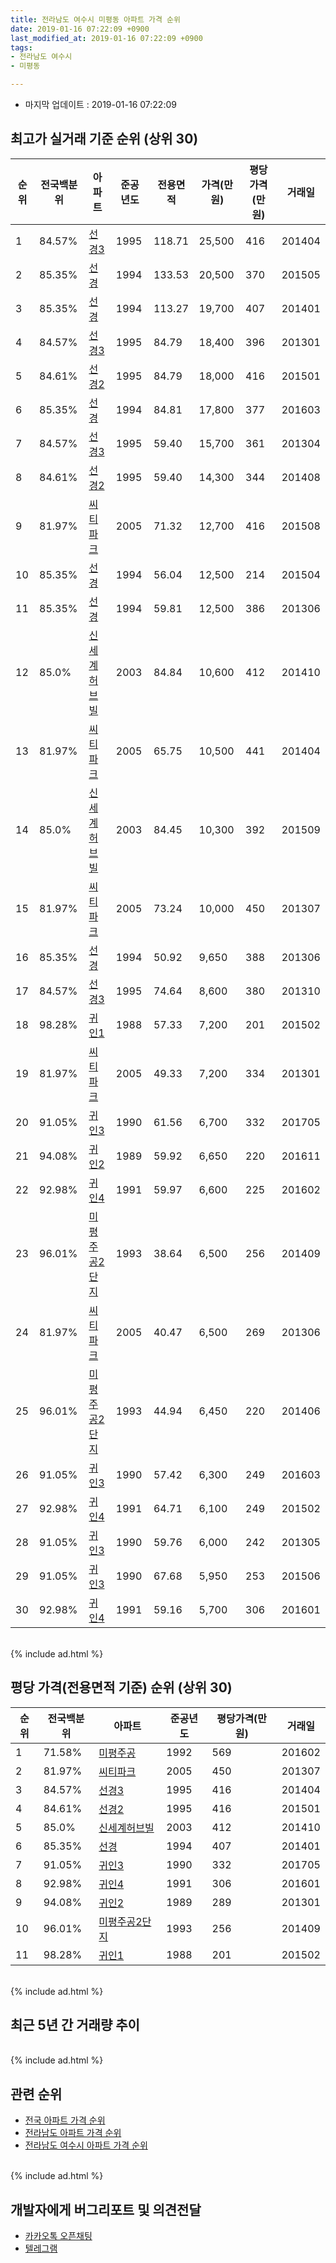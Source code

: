 ```yaml
---
title: 전라남도 여수시 미평동 아파트 가격 순위
date: 2019-01-16 07:22:09 +0900
last_modified_at: 2019-01-16 07:22:09 +0900
tags:
- 전라남도 여수시
- 미평동

---
```


* 마지막 업데이트 : 2019-01-16 07:22:09

## 최고가 실거래 기준 순위 (상위 30)


|순위|전국백분위|아파트|준공년도|전용면적|가격(만원)|평당가격(만원)|거래일|
|---|---|---|---|---|---|---|---|
|1|84.57%|[선경3](https://search.naver.com/search.naver?query=%EC%A0%84%EB%9D%BC%EB%82%A8%EB%8F%84+%EC%97%AC%EC%88%98%EC%8B%9C+%EB%AF%B8%ED%8F%89%EB%8F%99+%EC%84%A0%EA%B2%BD3)|1995|118.71|25,500|416|201404|
|2|85.35%|[선경](https://search.naver.com/search.naver?query=%EC%A0%84%EB%9D%BC%EB%82%A8%EB%8F%84+%EC%97%AC%EC%88%98%EC%8B%9C+%EB%AF%B8%ED%8F%89%EB%8F%99+%EC%84%A0%EA%B2%BD)|1994|133.53|20,500|370|201505|
|3|85.35%|[선경](https://search.naver.com/search.naver?query=%EC%A0%84%EB%9D%BC%EB%82%A8%EB%8F%84+%EC%97%AC%EC%88%98%EC%8B%9C+%EB%AF%B8%ED%8F%89%EB%8F%99+%EC%84%A0%EA%B2%BD)|1994|113.27|19,700|407|201401|
|4|84.57%|[선경3](https://search.naver.com/search.naver?query=%EC%A0%84%EB%9D%BC%EB%82%A8%EB%8F%84+%EC%97%AC%EC%88%98%EC%8B%9C+%EB%AF%B8%ED%8F%89%EB%8F%99+%EC%84%A0%EA%B2%BD3)|1995|84.79|18,400|396|201301|
|5|84.61%|[선경2](https://search.naver.com/search.naver?query=%EC%A0%84%EB%9D%BC%EB%82%A8%EB%8F%84+%EC%97%AC%EC%88%98%EC%8B%9C+%EB%AF%B8%ED%8F%89%EB%8F%99+%EC%84%A0%EA%B2%BD2)|1995|84.79|18,000|416|201501|
|6|85.35%|[선경](https://search.naver.com/search.naver?query=%EC%A0%84%EB%9D%BC%EB%82%A8%EB%8F%84+%EC%97%AC%EC%88%98%EC%8B%9C+%EB%AF%B8%ED%8F%89%EB%8F%99+%EC%84%A0%EA%B2%BD)|1994|84.81|17,800|377|201603|
|7|84.57%|[선경3](https://search.naver.com/search.naver?query=%EC%A0%84%EB%9D%BC%EB%82%A8%EB%8F%84+%EC%97%AC%EC%88%98%EC%8B%9C+%EB%AF%B8%ED%8F%89%EB%8F%99+%EC%84%A0%EA%B2%BD3)|1995|59.40|15,700|361|201304|
|8|84.61%|[선경2](https://search.naver.com/search.naver?query=%EC%A0%84%EB%9D%BC%EB%82%A8%EB%8F%84+%EC%97%AC%EC%88%98%EC%8B%9C+%EB%AF%B8%ED%8F%89%EB%8F%99+%EC%84%A0%EA%B2%BD2)|1995|59.40|14,300|344|201408|
|9|81.97%|[씨티파크](https://search.naver.com/search.naver?query=%EC%A0%84%EB%9D%BC%EB%82%A8%EB%8F%84+%EC%97%AC%EC%88%98%EC%8B%9C+%EB%AF%B8%ED%8F%89%EB%8F%99+%EC%94%A8%ED%8B%B0%ED%8C%8C%ED%81%AC)|2005|71.32|12,700|416|201508|
|10|85.35%|[선경](https://search.naver.com/search.naver?query=%EC%A0%84%EB%9D%BC%EB%82%A8%EB%8F%84+%EC%97%AC%EC%88%98%EC%8B%9C+%EB%AF%B8%ED%8F%89%EB%8F%99+%EC%84%A0%EA%B2%BD)|1994|56.04|12,500|214|201504|
|11|85.35%|[선경](https://search.naver.com/search.naver?query=%EC%A0%84%EB%9D%BC%EB%82%A8%EB%8F%84+%EC%97%AC%EC%88%98%EC%8B%9C+%EB%AF%B8%ED%8F%89%EB%8F%99+%EC%84%A0%EA%B2%BD)|1994|59.81|12,500|386|201306|
|12|85.0%|[신세계허브빌](https://search.naver.com/search.naver?query=%EC%A0%84%EB%9D%BC%EB%82%A8%EB%8F%84+%EC%97%AC%EC%88%98%EC%8B%9C+%EB%AF%B8%ED%8F%89%EB%8F%99+%EC%8B%A0%EC%84%B8%EA%B3%84%ED%97%88%EB%B8%8C%EB%B9%8C)|2003|84.84|10,600|412|201410|
|13|81.97%|[씨티파크](https://search.naver.com/search.naver?query=%EC%A0%84%EB%9D%BC%EB%82%A8%EB%8F%84+%EC%97%AC%EC%88%98%EC%8B%9C+%EB%AF%B8%ED%8F%89%EB%8F%99+%EC%94%A8%ED%8B%B0%ED%8C%8C%ED%81%AC)|2005|65.75|10,500|441|201404|
|14|85.0%|[신세계허브빌](https://search.naver.com/search.naver?query=%EC%A0%84%EB%9D%BC%EB%82%A8%EB%8F%84+%EC%97%AC%EC%88%98%EC%8B%9C+%EB%AF%B8%ED%8F%89%EB%8F%99+%EC%8B%A0%EC%84%B8%EA%B3%84%ED%97%88%EB%B8%8C%EB%B9%8C)|2003|84.45|10,300|392|201509|
|15|81.97%|[씨티파크](https://search.naver.com/search.naver?query=%EC%A0%84%EB%9D%BC%EB%82%A8%EB%8F%84+%EC%97%AC%EC%88%98%EC%8B%9C+%EB%AF%B8%ED%8F%89%EB%8F%99+%EC%94%A8%ED%8B%B0%ED%8C%8C%ED%81%AC)|2005|73.24|10,000|450|201307|
|16|85.35%|[선경](https://search.naver.com/search.naver?query=%EC%A0%84%EB%9D%BC%EB%82%A8%EB%8F%84+%EC%97%AC%EC%88%98%EC%8B%9C+%EB%AF%B8%ED%8F%89%EB%8F%99+%EC%84%A0%EA%B2%BD)|1994|50.92|9,650|388|201306|
|17|84.57%|[선경3](https://search.naver.com/search.naver?query=%EC%A0%84%EB%9D%BC%EB%82%A8%EB%8F%84+%EC%97%AC%EC%88%98%EC%8B%9C+%EB%AF%B8%ED%8F%89%EB%8F%99+%EC%84%A0%EA%B2%BD3)|1995|74.64|8,600|380|201310|
|18|98.28%|[귀인1](https://search.naver.com/search.naver?query=%EC%A0%84%EB%9D%BC%EB%82%A8%EB%8F%84+%EC%97%AC%EC%88%98%EC%8B%9C+%EB%AF%B8%ED%8F%89%EB%8F%99+%EA%B7%80%EC%9D%B81)|1988|57.33|7,200|201|201502|
|19|81.97%|[씨티파크](https://search.naver.com/search.naver?query=%EC%A0%84%EB%9D%BC%EB%82%A8%EB%8F%84+%EC%97%AC%EC%88%98%EC%8B%9C+%EB%AF%B8%ED%8F%89%EB%8F%99+%EC%94%A8%ED%8B%B0%ED%8C%8C%ED%81%AC)|2005|49.33|7,200|334|201301|
|20|91.05%|[귀인3](https://search.naver.com/search.naver?query=%EC%A0%84%EB%9D%BC%EB%82%A8%EB%8F%84+%EC%97%AC%EC%88%98%EC%8B%9C+%EB%AF%B8%ED%8F%89%EB%8F%99+%EA%B7%80%EC%9D%B83)|1990|61.56|6,700|332|201705|
|21|94.08%|[귀인2](https://search.naver.com/search.naver?query=%EC%A0%84%EB%9D%BC%EB%82%A8%EB%8F%84+%EC%97%AC%EC%88%98%EC%8B%9C+%EB%AF%B8%ED%8F%89%EB%8F%99+%EA%B7%80%EC%9D%B82)|1989|59.92|6,650|220|201611|
|22|92.98%|[귀인4](https://search.naver.com/search.naver?query=%EC%A0%84%EB%9D%BC%EB%82%A8%EB%8F%84+%EC%97%AC%EC%88%98%EC%8B%9C+%EB%AF%B8%ED%8F%89%EB%8F%99+%EA%B7%80%EC%9D%B84)|1991|59.97|6,600|225|201602|
|23|96.01%|[미평주공2단지](https://search.naver.com/search.naver?query=%EC%A0%84%EB%9D%BC%EB%82%A8%EB%8F%84+%EC%97%AC%EC%88%98%EC%8B%9C+%EB%AF%B8%ED%8F%89%EB%8F%99+%EB%AF%B8%ED%8F%89%EC%A3%BC%EA%B3%B52%EB%8B%A8%EC%A7%80)|1993|38.64|6,500|256|201409|
|24|81.97%|[씨티파크](https://search.naver.com/search.naver?query=%EC%A0%84%EB%9D%BC%EB%82%A8%EB%8F%84+%EC%97%AC%EC%88%98%EC%8B%9C+%EB%AF%B8%ED%8F%89%EB%8F%99+%EC%94%A8%ED%8B%B0%ED%8C%8C%ED%81%AC)|2005|40.47|6,500|269|201306|
|25|96.01%|[미평주공2단지](https://search.naver.com/search.naver?query=%EC%A0%84%EB%9D%BC%EB%82%A8%EB%8F%84+%EC%97%AC%EC%88%98%EC%8B%9C+%EB%AF%B8%ED%8F%89%EB%8F%99+%EB%AF%B8%ED%8F%89%EC%A3%BC%EA%B3%B52%EB%8B%A8%EC%A7%80)|1993|44.94|6,450|220|201406|
|26|91.05%|[귀인3](https://search.naver.com/search.naver?query=%EC%A0%84%EB%9D%BC%EB%82%A8%EB%8F%84+%EC%97%AC%EC%88%98%EC%8B%9C+%EB%AF%B8%ED%8F%89%EB%8F%99+%EA%B7%80%EC%9D%B83)|1990|57.42|6,300|249|201603|
|27|92.98%|[귀인4](https://search.naver.com/search.naver?query=%EC%A0%84%EB%9D%BC%EB%82%A8%EB%8F%84+%EC%97%AC%EC%88%98%EC%8B%9C+%EB%AF%B8%ED%8F%89%EB%8F%99+%EA%B7%80%EC%9D%B84)|1991|64.71|6,100|249|201502|
|28|91.05%|[귀인3](https://search.naver.com/search.naver?query=%EC%A0%84%EB%9D%BC%EB%82%A8%EB%8F%84+%EC%97%AC%EC%88%98%EC%8B%9C+%EB%AF%B8%ED%8F%89%EB%8F%99+%EA%B7%80%EC%9D%B83)|1990|59.76|6,000|242|201305|
|29|91.05%|[귀인3](https://search.naver.com/search.naver?query=%EC%A0%84%EB%9D%BC%EB%82%A8%EB%8F%84+%EC%97%AC%EC%88%98%EC%8B%9C+%EB%AF%B8%ED%8F%89%EB%8F%99+%EA%B7%80%EC%9D%B83)|1990|67.68|5,950|253|201506|
|30|92.98%|[귀인4](https://search.naver.com/search.naver?query=%EC%A0%84%EB%9D%BC%EB%82%A8%EB%8F%84+%EC%97%AC%EC%88%98%EC%8B%9C+%EB%AF%B8%ED%8F%89%EB%8F%99+%EA%B7%80%EC%9D%B84)|1991|59.16|5,700|306|201601|


<br>
{% include ad.html %}
<br>

## 평당 가격(전용면적 기준) 순위 (상위 30)


|순위|전국백분위|아파트|준공년도|평당가격(만원)|거래일|
|---|---|---|---|---|---|
|1|71.58%|[미평주공](https://search.naver.com/search.naver?query=%EC%A0%84%EB%9D%BC%EB%82%A8%EB%8F%84+%EC%97%AC%EC%88%98%EC%8B%9C+%EB%AF%B8%ED%8F%89%EB%8F%99+%EB%AF%B8%ED%8F%89%EC%A3%BC%EA%B3%B5)|1992|569|201602|
|2|81.97%|[씨티파크](https://search.naver.com/search.naver?query=%EC%A0%84%EB%9D%BC%EB%82%A8%EB%8F%84+%EC%97%AC%EC%88%98%EC%8B%9C+%EB%AF%B8%ED%8F%89%EB%8F%99+%EC%94%A8%ED%8B%B0%ED%8C%8C%ED%81%AC)|2005|450|201307|
|3|84.57%|[선경3](https://search.naver.com/search.naver?query=%EC%A0%84%EB%9D%BC%EB%82%A8%EB%8F%84+%EC%97%AC%EC%88%98%EC%8B%9C+%EB%AF%B8%ED%8F%89%EB%8F%99+%EC%84%A0%EA%B2%BD3)|1995|416|201404|
|4|84.61%|[선경2](https://search.naver.com/search.naver?query=%EC%A0%84%EB%9D%BC%EB%82%A8%EB%8F%84+%EC%97%AC%EC%88%98%EC%8B%9C+%EB%AF%B8%ED%8F%89%EB%8F%99+%EC%84%A0%EA%B2%BD2)|1995|416|201501|
|5|85.0%|[신세계허브빌](https://search.naver.com/search.naver?query=%EC%A0%84%EB%9D%BC%EB%82%A8%EB%8F%84+%EC%97%AC%EC%88%98%EC%8B%9C+%EB%AF%B8%ED%8F%89%EB%8F%99+%EC%8B%A0%EC%84%B8%EA%B3%84%ED%97%88%EB%B8%8C%EB%B9%8C)|2003|412|201410|
|6|85.35%|[선경](https://search.naver.com/search.naver?query=%EC%A0%84%EB%9D%BC%EB%82%A8%EB%8F%84+%EC%97%AC%EC%88%98%EC%8B%9C+%EB%AF%B8%ED%8F%89%EB%8F%99+%EC%84%A0%EA%B2%BD)|1994|407|201401|
|7|91.05%|[귀인3](https://search.naver.com/search.naver?query=%EC%A0%84%EB%9D%BC%EB%82%A8%EB%8F%84+%EC%97%AC%EC%88%98%EC%8B%9C+%EB%AF%B8%ED%8F%89%EB%8F%99+%EA%B7%80%EC%9D%B83)|1990|332|201705|
|8|92.98%|[귀인4](https://search.naver.com/search.naver?query=%EC%A0%84%EB%9D%BC%EB%82%A8%EB%8F%84+%EC%97%AC%EC%88%98%EC%8B%9C+%EB%AF%B8%ED%8F%89%EB%8F%99+%EA%B7%80%EC%9D%B84)|1991|306|201601|
|9|94.08%|[귀인2](https://search.naver.com/search.naver?query=%EC%A0%84%EB%9D%BC%EB%82%A8%EB%8F%84+%EC%97%AC%EC%88%98%EC%8B%9C+%EB%AF%B8%ED%8F%89%EB%8F%99+%EA%B7%80%EC%9D%B82)|1989|289|201301|
|10|96.01%|[미평주공2단지](https://search.naver.com/search.naver?query=%EC%A0%84%EB%9D%BC%EB%82%A8%EB%8F%84+%EC%97%AC%EC%88%98%EC%8B%9C+%EB%AF%B8%ED%8F%89%EB%8F%99+%EB%AF%B8%ED%8F%89%EC%A3%BC%EA%B3%B52%EB%8B%A8%EC%A7%80)|1993|256|201409|
|11|98.28%|[귀인1](https://search.naver.com/search.naver?query=%EC%A0%84%EB%9D%BC%EB%82%A8%EB%8F%84+%EC%97%AC%EC%88%98%EC%8B%9C+%EB%AF%B8%ED%8F%89%EB%8F%99+%EA%B7%80%EC%9D%B81)|1988|201|201502|


<br>
{% include ad.html %}
<br>

## 최근 5년 간 거래량 추이


<div style="width:100%;">
    <canvas id="deal_progress" height="250"></canvas>
</div>

<script>
new Chart(document.getElementById("deal_progress"), {
    type: 'line',
    data: {
        labels: ['201401','201402','201403','201404','201405','201406','201407','201408','201409','201410','201411','201412','201501','201502','201503','201504','201505','201506','201507','201508','201509','201510','201511','201512','201601','201602','201603','201604','201605','201606','201607','201608','201609','201610','201611','201612','201701','201702','201703','201704','201705','201706','201707','201708','201709','201710','201711','201712','201801','201802','201803','201804','201805','201806','201807','201808','201809','201810','201811','201812','201901'],
        datasets: [{
            label: '실거래 수',
            pointRadius: 1,
            data: [14, 21, 16, 18, 13, 12, 13, 17, 18, 19, 14, 17, 27, 13, 20, 23, 23, 20, 12, 12, 8, 15, 11, 12, 10, 23, 18, 20, 13, 17, 12, 18, 13, 22, 17, 14, 10, 14, 22, 16, 18, 19, 18, 20, 24, 9, 14, 17, 19, 11, 18, 13, 17, 17, 13, 12, 13, 19, 15, 8, 3],
            borderColor: "rgba(255, 201, 14, 1)",
            backgroundColor: "rgba(255, 201, 14, 0.5)",
            fill: true,
        }]
    },
    options: {
        responsive: true,
        title: {
            display: true,
            text: '5년간 거래량 추이'
        },
        tooltips: {
            mode: 'index',
            intersect: false,
        },
        hover: {
            mode: 'nearest',
            intersect: true
        },
        scales: {
            xAxes: [{
                display: true,
                scaleLabel: {
                    display: true,
                    labelString: '년/월'
                }
            }],
            yAxes: [{
                display: true,
                ticks: {
                    suggestedMin: 0,
                },
                scaleLabel: {
                    display: true,
                    labelString: '실거래 수'
                }
            }]
        }
    }
});

</script>


<br>
{% include ad.html %}
<br>

## 관련 순위

- [전국 아파트 가격 순위](https://inasie.github.io/apt-ranking/전국)
- [전라남도 아파트 가격 순위](https://inasie.github.io/apt-ranking/전라남도)
- [전라남도 여수시 아파트 가격 순위](https://inasie.github.io/apt-ranking/전라남도-여수시)


<br>
{% include ad.html %}
<br>

## 개발자에게 버그리포트 및 의견전달

- [카카오톡 오픈채팅](https://open.kakao.com/o/gLJUAP4)
- [텔레그램](https://t.me/inasie)

